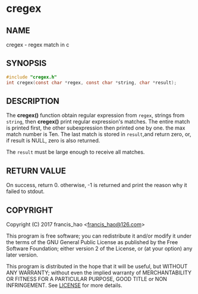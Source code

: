 # cregex 
## NAME
cregex - regex match in c

## SYNOPSIS
```c
#include "cregex.h"
int cregex(const char *regex, const char *string, char *result);
```
## DESCRIPTION
The **cregex()** function obtain regular expression from `regex`, strings from `string`, 
then **cregex()** print regular expression's matches. The entire match is printed first,
the other subexpression then printed one by one. the max match number is Ten. The last 
match is stored in `result`,and return zero, or, if result is NULL, zero is also returned.

The `result` must be large enough to receive all matches.

## RETURN VALUE
On success, return 0. otherwise, -1 is returned and print the reason why it failed to stdout.

## COPYRIGHT
Copyright (C) 2017 francis_hao \<francis_hao@126.com>

This program is free software; you can redistribute it and/or modify 
it under the terms of the GNU General Public License as published by 
the Free Software Foundation; either version 2 of the License, 
or (at your option) any later version.

This program is distributed in the hope that it will be useful, but
WITHOUT ANY WARRANTY; without even the implied warranty of
MERCHANTABILITY OR FITNESS FOR A PARTICULAR PURPOSE, GOOD TITLE or
NON INFRINGEMENT.  See [LICENSE] for more details.




[LICENSE]:LICENSE




